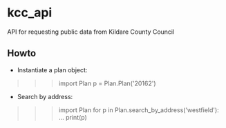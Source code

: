# kcc_api
API for requesting public data from Kildare County Council

## Howto
* Instantiate a plan object:
>>> import Plan
>>> p = Plan.Plan('20162')

* Search by address:
>>> import Plan
>>> for p in Plan.search_by_address('westfield'):
...     print(p)

